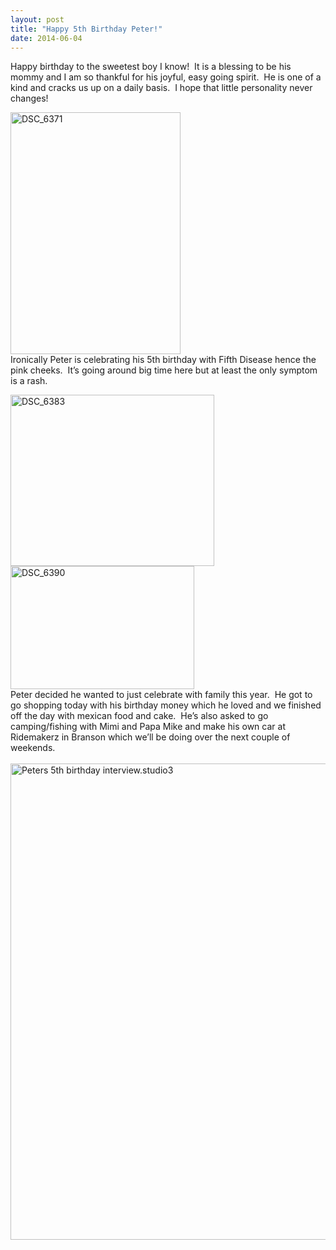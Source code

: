 ```yaml
---
layout: post
title: "Happy 5th Birthday Peter!"
date: 2014-06-04
---
```


<p>Happy birthday to the sweetest boy I know!&#160; It is a blessing to be his mommy and I am so thankful for his joyful, easy going spirit.&#160; He is one of a kind and cracks us up on a daily basis.&#160; I hope that little personality never changes!&#160; </p>  <p><a href="/thepaladinos/assets/images/DSC_6371.jpg"><img title="DSC_6371" style="border-top: 0px; border-right: 0px; background-image: none; border-bottom: 0px; padding-top: 0px; padding-left: 0px; border-left: 0px; display: inline; padding-right: 0px" border="0" alt="DSC_6371" src="/thepaladinos/assets/images/DSC_6371_thumb.jpg" width="272" height="387" /></a>    <br />Ironically Peter is celebrating his 5th birthday with Fifth Disease hence the pink cheeks.&#160; It’s going around big time here but at least the only symptom is a rash.&#160; </p>  <p><a href="/thepaladinos/assets/images/DSC_6383.jpg"><img title="DSC_6383" style="border-top: 0px; border-right: 0px; background-image: none; border-bottom: 0px; padding-top: 0px; padding-left: 0px; border-left: 0px; display: inline; padding-right: 0px" border="0" alt="DSC_6383" src="/thepaladinos/assets/images/DSC_6383_thumb.jpg" width="326" height="274" /></a><a href="/thepaladinos/assets/images/DSC_6390.jpg"><img title="DSC_6390" style="border-top: 0px; border-right: 0px; background-image: none; border-bottom: 0px; padding-top: 0px; padding-left: 0px; border-left: 0px; display: inline; padding-right: 0px" border="0" alt="DSC_6390" src="/thepaladinos/assets/images/DSC_6390_thumb.jpg" width="294" height="197" /></a>    <br />Peter decided he wanted to just celebrate with family this year.&#160; He got to go shopping today with his birthday money which he loved and we finished off the day with mexican food and cake.&#160; He’s also asked to go camping/fishing with Mimi and Papa Mike and make his own car at Ridemakerz in Branson which we’ll be doing over the next couple of weekends.&#160; <br /><a href="/thepaladinos/assets/images/Peters-5th-birthday-interview.studio3.jpg">     <br /><img title="Peters 5th birthday interview.studio3" style="border-top: 0px; border-right: 0px; background-image: none; border-bottom: 0px; padding-top: 0px; padding-left: 0px; border-left: 0px; display: inline; padding-right: 0px" border="0" alt="Peters 5th birthday interview.studio3" src="/thepaladinos/assets/images/Peters-5th-birthday-interview.studio3_thumb.jpg" width="587" height="762" /></a></p>
